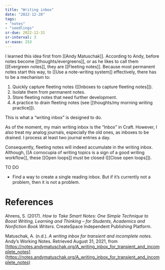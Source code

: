 ```yaml
---
title: "Writing inbox"
date: "2022-12-28"
tags:
- "notes"
- "seedlings"
sr-due: 2022-12-31
sr-interval: 3
sr-ease: 253
---
```


I learned this idea first from [[Andy Matuschak]]. According to Andy, before notes become [[thoughts/evergreens]], or as he likes to call them [[Evergreen notes]], they are [[Fleeting notes]]. Because most permanent notes start this way, to [[Use a note-writing system]] effectively, there has to be a mechanism to:

1. Quickly capture fleeting notes ([[Inboxes to capture fleeting notes]]).
2. Isolate them from permanent notes.
3. Store fleeting notes that need further development.
4. A practice to drain fleeting notes (see [[thoughts/my morning writing practice]]).

This is what a “writing inbox” is designed to do.

As of the moment, my main writing inbox is the “Inbox” in Craft. However, I also treat my analog journals, especially the old ones, as inboxes to be drained. I process at least two journal entries a day.

Consequently, fleeting notes will indeed accumulate in the writing inbox. Although, [[A cornocupia of writing topics is a sign of a good writing workflow]], these [[Open loops]] must be closed ([[Close open loops]]).

TO DO

- Find a way to create a single reading inbox. But if it’s currently not a problem, then it is not a problem.

# References

Ahrens, S. (2017). *How to Take Smart Notes: One Simple Technique to Boost Writing, Learning and Thinking – for Students, Academics and Nonfiction Book Writers*. CreateSpace Independent Publishing Platform.

Matuschak, A. (n.d.). *A writing inbox for transient and incomplete notes*. Andyʼs Working Notes. Retrieved August 31, 2021, from [https://notes.andymatuschak.org/A_writing_inbox_for_transient_and_incomplete_notes](https://notes.andymatuschak.org/A_writing_inbox_for_transient_and_incomplete_notes)

